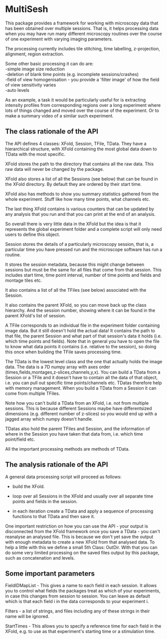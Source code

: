 # MultiSesh

This package provides a framework for working with microscopy data that has been obtained over multiple sessions. That is, it helps processing data when you may have run many different microscopy routines over the course of one experiment with varying imaging parameters.

The processing currently includes tile stitching, time labelling, z-projection, alignment, region extraction.

Some other basic processing it can do are:  
-simple image size reduction  
-deletion of blank time points (e.g. incomplete sessions/crashes)  
-field of view homogenisation - you provide a 'filter image' of how the field of view sensitivity varies  
-auto levels

As an example, a task it would be particularly useful for is extracting intensity profiles from corresponding regions over a long experiment where lots of things changed and moved over the course of the experiment. Or to make a summary video of a similar such experiment.

## The class rationale of the API

The API defines 4 classes: XFold, Session, TFile, TData. They have a hierarchical structure, with XFold containing the most global data down to TData with the most specific.

XFold stores the path to the directory that contains all the raw data. This raw data will never be changed by the package.

XFold also stores a list of all the Sessions (see below) that can be found in the XFold directory. By default they are ordered by their start time.

XFold also has methods to show you summary statistics gathered from the whole experiment. Stuff like how many time points, what channels etc.

The last thing XFold contains is various counters that can be updated by any analysis that you run and that you can print at the end of an analysis.

So overall there is very little data in the XFold but the idea is that it represents the global experiment folder and a complete script will only need users to define this object.

Session stores the details of a particularly microscopy session, that is, a particular time you have pressed run and the microscope software has run a routine.

It stores the session metadata, because this might change between sessions but must be the same for all files that come from that session. This includes start time, time point interval, number of time points and fields and montage tiles etc.

It also contains a list of all the TFiles (see below) associated with the Session.

It also contains the parent XFold, so you can move back up the class hierarchy. And the session number, showing where it can be found in the parent XFold's list of session.

A TFile corresponds to an individual file in the experiment folder containing image data. But it still doesn't hold the actual data! It contains the path to that file, the parent Session and what part of that session's data it holds (i.e. which time points and fields). Note that in general you have to open the file to know what data points it contains (i.e. relative to the session), so doing this once when building the TFile saves processing time.

The TData is the lowest level class and the one that actually holds the image data. The data is a 7D numpy array with axes order (times,fields,montages,z-slices,channels,y,x). You can build a TData from a Session or a TFile and it doesn't have to contain all the data of that object, i.e. you can pull out specific time points/channels etc. TDatas therefore help with memory management. When you build a TData from a Session it can come from multiple TFiles.

Note how you can't build a TData from an XFold, i.e. not from multiple sessions. This is because different Sessions maybe have differentsized dimensions (e.g. different number of z-slices) so you would end up with a jagged array which numpy doesn't handle.

TDatas also hold the parent TFiles and Session, and the information of where in the Session you have taken that data from, i.e. which time point/field etc.

All the important processing methods are methods of TData.


## The analysis rationale of the API

A general data processing script will proceed as follows:

- build the XFold.

- loop over all Sessions in the XFold and usually over all separate time points and fields in the session.

- in each iteration create a TData and apply a sequence of processing functions to that TData and then save it.

One important restriction on how you can use the API - your output is disconnected from the XFold framework once you save a TData - you can't reanalyse an analysed file. This is because we don't yet save the output with enough metadata to create a new XFold from that analysed data. To help a little with this we define a small 5th Class: OutDir. With that you can do some very limited processing on the saved files output by this package, such as concatenation and levels.


## Some important parameters

FieldIDMapList - This gives a name to each field in each session. It allows you to control what fields the packages treat as which of your experiments, in case this changes from session to session. You can leave as default which is that each field i in the data corresponds to your experiment i.

Filters - a list of strings, and files including any of these strings in their name will be ignored.

StartTimes - This allows you to specify a reference time for each field in the XFold, e.g. to use as that experiment's starting time or a stimulation time.
